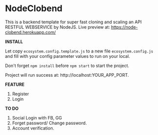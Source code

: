 # NodeClobend
This is a backend template for super fast cloning and scaling an API RESTFUL WEBSERVICE by NodeJS.
Live preview at:  https://node-clobend.herokuapp.com/

**INSTALL**

Let copy `ecosystem.config.template.js` to a new file `ecosystem.config.js` and fill with your config parameter values to run on your local.

Don't forget `npm install` before `npm start` to start the project.

Project will run success at: http://localhost:YOUR_APP_PORT.

**FEATURE**

1. Register
2. Login

**TO DO**
1. Social Login with FB, GG
2. Forget password/ Change password.
3. Account verification.

